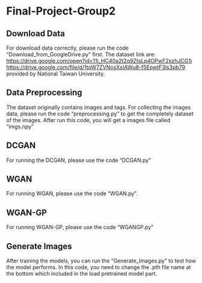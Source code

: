 # Final-Project-Group2

## Download Data
For download data correctly, please run the code “Download_from_GoogleDrive.py” first.
The dataset link are:
https://drive.google.com/open?id=11j_HC40a2t2q9ZtsLp4OPwF2xzhJCG1i
https://drive.google.com/file/d/1tpW7ZVNosXsIAWu8-f5EpwtF3ls3pb79
provided by National Taiwan University.

## Data Preprocessing
The dataset originally contains images and tags.
For collecting the images data, please run the code “preprocessing.py” to get the completely dataset of the images.
After run this code, you will get a images file called “imgs.npy”

## DCGAN
For running the DCGAN, please use the code “DCGAN.py”

## WGAN
For running WGAN, please use the code “WGAN.py”.

## WGAN-GP
For running WGAN-GP, please use the code “WGANGP.py”

## Generate Images
After training the models, you can run the “Generate_Images.py” to test how the model performs.
In this code, you need to change the .pth file name at the bottom which included in the load pretrained model part.

